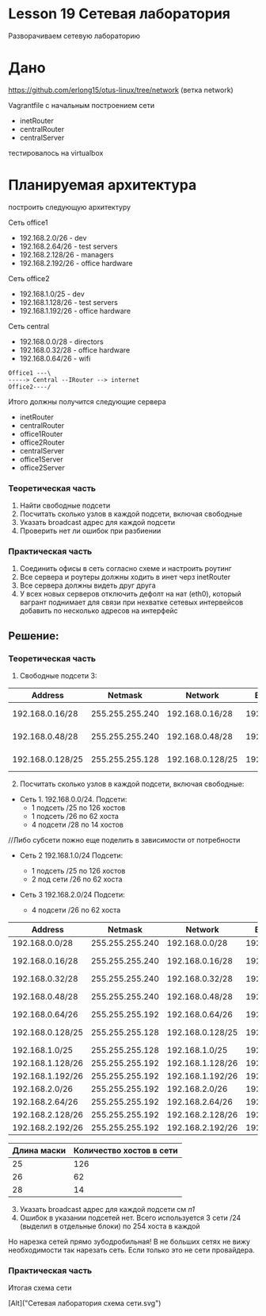 # Lesson 19 Сетевая лаборатория

Разворачиваем сетевую лабораторию

# Дано
https://github.com/erlong15/otus-linux/tree/network
(ветка network)

Vagrantfile с начальным построением сети
- inetRouter
- centralRouter
- centralServer

тестировалось на virtualbox

# Планируемая архитектура
построить следующую архитектуру

Сеть office1
- 192.168.2.0/26 - dev
- 192.168.2.64/26 - test servers
- 192.168.2.128/26 - managers
- 192.168.2.192/26 - office hardware

Сеть office2
- 192.168.1.0/25 - dev
- 192.168.1.128/26 - test servers
- 192.168.1.192/26 - office hardware


Сеть central
- 192.168.0.0/28 - directors
- 192.168.0.32/28 - office hardware
- 192.168.0.64/26 - wifi

```
Office1 ---\
-----> Central --IRouter --> internet
Office2----/
```
Итого должны получится следующие сервера
- inetRouter
- centralRouter
- office1Router
- office2Router
- centralServer
- office1Server
- office2Server



### Теоретическая часть
1. Найти свободные подсети
2. Посчитать сколько узлов в каждой подсети, включая свободные
3. Указать broadcast адрес для каждой подсети
4. Проверить нет ли ошибок при разбиении
### Практическая часть
1. Соединить офисы в сеть согласно схеме и настроить роутинг
2. Все сервера и роутеры должны ходить в инет черз inetRouter
3. Все сервера должны видеть друг друга
4. У всех новых серверов отключить дефолт на нат (eth0), который вагрант поднимает для связи при нехватке сетевых интервейсов добавить по несколько адресов на интерфейс


## Решение: 
### Теоретическая часть
1. Свободные подсети 3:

|Address|Netmask	|Network	|Broadcast	|Hostmin	|HostMax	|Примечание|
|---|---|---|---|---|---|---|
|192.168.0.16/28	|255.255.255.240	|192.168.0.16/28	|192.168.0.31	|192.168.0.17	|192.168.0.30	|Свободная субсеть|
|192.168.0.48/28	|255.255.255.240	|192.168.0.48/28	|192.168.0.63	|192.168.0.49	|192.168.0.62	|Свободная субсеть
|192.168.0.128/25	|255.255.255.128	|192.168.0.128/25	|192.168.0.255	|192.168.0.129	|192.168.0.254	|Свободная субсеть|

2. Посчитать сколько узлов в каждой подсети, включая свободные:
  - Сеть 1. 192.168.0.0/24. Подсети: 
     - 1 подсеть /25 по 126 хостов
     - 1 подсеть /26 по 62 хоста
     - 4 подсети /28 по 14 хостов

//Либо субсети пожно еще поделить в зависимости от потребности

   - Сеть 2 192.168.1.0/24 Подсети:
      - 1 подсеть /25 по 126 хостов
      - 2 под сети /26 по 62 хоста

   - Сеть 3 192.168.2.0/24 Подсети:

      - 4 подсети  /26 по 62 хоста

Address|Netmask|Network|Broadcast|Hostmin|HostMax|Примечание
---|---|---|---|---|---|---
|192.168.0.0/28|255.255.255.240|192.168.0.0/28|192.168.0.15|192.168.0.1|192.168.0.14|
|192.168.0.16/28|255.255.255.240|192.168.0.16/28|192.168.0.31|192.168.0.17|192.168.0.30|Свободная субсеть|
|192.168.0.32/28|255.255.255.240|192.168.0.32/28|192.168.0.47|192.168.0.33|192.168.0.46|
|192.168.0.48/28|255.255.255.240|192.168.0.48/28|192.168.0.63|192.168.0.49|192.168.0.62|Свободная субсеть|
|192.168.0.64/26|255.255.255.192|192.168.0.64/26|192.168.0.127|192.168.0.65|192.168.0.126|
|192.168.0.128/25|255.255.255.128|192.168.0.128/25|192.168.0.255|192.168.0.129|192.168.0.254|Свободная субсеть|
|192.168.1.0/25|255.255.255.128|192.168.1.0/25|192.168.1.127|192.168.1.1|192.168.1.126|
|192.168.1.128/26|255.255.255.192|192.168.1.128/26|192.168.1.191|192.168.1.129|192.168.1.190|
|192.168.1.192/26|255.255.255.192|192.168.1.192/26|192.168.1.255|192.168.1.193|192.168.1.254|
|192.168.2.0/26|255.255.255.192|192.168.2.0/26|192.168.2.63|192.168.2.1|192.168.2.62|
|192.168.2.64/26|255.255.255.192|192.168.2.64/26|192.168.2.127|192.168.2.65|192.168.2.126|
|192.168.2.128/26|255.255.255.192|192.168.2.128/26|192.168.2.191|192.168.2.129|192.168.2.190|
|192.168.2.192/26|255.255.255.192|192.168.2.192/26|192.168.2.255|192.168.2.193|192.168.2.254|

|Длина маски|Количество хостов в сети|
|---|---|
|25|126|
|26|62|
|28|14|

3. Указать broadcast адрес для каждой подсети см *п1*
4. Ошибок в указании подсетей нет. Всего используется 3 сети  /24 (выделил в отдельные блоки) по 254 хоста в каждой
   
Но нарезка сетей прямо зубодробильная!  В не больших сетях не вижу необходимости так нарезать сеть. Если только это не сети провайдера.

### Практическая часть
Итогая схема сети 

[Alt]("Сетевая лаборатория схема сети.svg")
